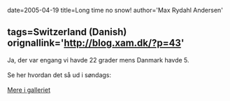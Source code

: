 date=2005-04-19
title=Long time no snow!
author='Max Rydahl Andersen'

tags=Switzerland (Danish) 
orignallink='http://blog.xam.dk/?p=43'
---
<div><p>Ja, der var engang vi havde 22 grader mens Danmark havde 5.
<br><br>
Se her hvordan det så ud i søndags: 
<br><br><img src="http://coppermine.xam.dk/albums/wpw-20050417/IMG_0797.JPG" alt=""><a href="http://coppermine.xam.dk/displayimage.php?album=31&amp;pos=11">Mere i galleriet</a></p></div>
